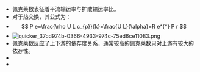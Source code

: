 - 佩克莱数表征着平流输运率与扩散输运率比。
- 对于热交换，其公式为：
-
  $$ P e=\frac{\rho U L c_{p}}{k}=\frac{U L}{\alpha}=R e^{*} P r $$
- ![quicker_37cd974b-0366-4933-974c-75ed6ce11083.png](https://i.loli.net/2021/06/01/DzbXgfU7vo3BGMr.png)
- 佩克莱数反应了上下游的依存度关系，通常较高的佩克莱数只对上游有较大的依存性。
-
-